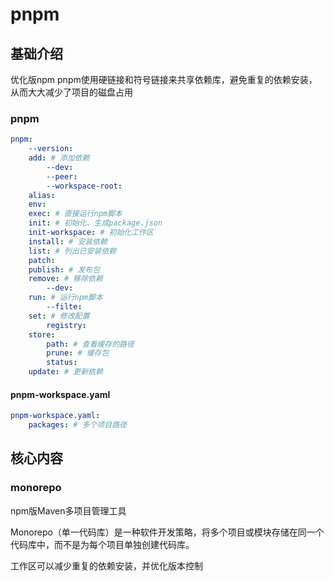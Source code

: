 # pnpm

## 基础介绍

优化版npm
pnpm使用硬链接和符号链接来共享依赖库，避免重复的依赖安装，从而大大减少了项目的磁盘占用

### pnpm
```yaml
pnpm:
    --version:
    add: # 添加依赖
        --dev:
        --peer: 
        --workspace-root:
    alias:
    env: 
    exec: # 直接运行npm脚本
    init: # 初始化、生成package.json
    init-workspace: # 初始化工作区
    install: # 安装依赖
    list: # 列出已安装依赖
    patch:
    publish: # 发布包
    remove: # 移除依赖
        --dev:
    run: # 运行npm脚本
        --filte:
    set: # 修改配置
        registry:   
    store:
        path: # 查看缓存的路径
        prune: # 缓存包
        status:
    update: # 更新依赖
```


#### pnpm-workspace.yaml
```yaml
pnpm-workspace.yaml:
    packages: # 多个项目路径
```


## 核心内容


### monorepo

npm版Maven多项目管理工具

Monorepo（单一代码库）是一种软件开发策略，将多个项目或模块存储在同一个代码库中，而不是为每个项目单独创建代码库。

工作区可以减少重复的依赖安装，并优化版本控制
